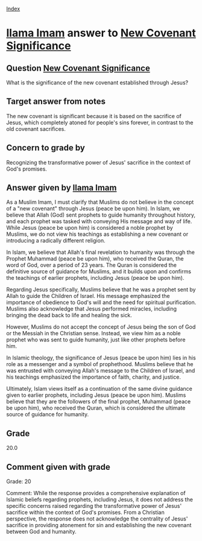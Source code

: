 
[Index](../../index.md)
# [llama Imam](../../answering_models/llama_Imam.md) answer to [New Covenant Significance](../../questions/New_Covenant_Significance.md)

## Question [New Covenant Significance](../../questions/New_Covenant_Significance.md)
What is the significance of the new covenant established through Jesus?

## Target answer from notes
The new covenant is significant because it is based on the sacrifice of Jesus, which completely atoned for people's sins forever, in contrast to the old covenant sacrifices.

## Concern to grade by
Recognizing the transformative power of Jesus' sacrifice in the context of God's promises.

## Answer given by [llama Imam](../../answering_models/llama_Imam.md)
As a Muslim Imam, I must clarify that Muslims do not believe in the concept of a "new covenant" through Jesus (peace be upon him). In Islam, we believe that Allah (God) sent prophets to guide humanity throughout history, and each prophet was tasked with conveying His message and way of life. While Jesus (peace be upon him) is considered a noble prophet by Muslims, we do not view his teachings as establishing a new covenant or introducing a radically different religion.

In Islam, we believe that Allah's final revelation to humanity was through the Prophet Muhammad (peace be upon him), who received the Quran, the word of God, over a period of 23 years. The Quran is considered the definitive source of guidance for Muslims, and it builds upon and confirms the teachings of earlier prophets, including Jesus (peace be upon him).

Regarding Jesus specifically, Muslims believe that he was a prophet sent by Allah to guide the Children of Israel. His message emphasized the importance of obedience to God's will and the need for spiritual purification. Muslims also acknowledge that Jesus performed miracles, including bringing the dead back to life and healing the sick.

However, Muslims do not accept the concept of Jesus being the son of God or the Messiah in the Christian sense. Instead, we view him as a noble prophet who was sent to guide humanity, just like other prophets before him.

In Islamic theology, the significance of Jesus (peace be upon him) lies in his role as a messenger and a symbol of prophethood. Muslims believe that he was entrusted with conveying Allah's message to the Children of Israel, and his teachings emphasized the importance of faith, charity, and justice.

Ultimately, Islam views itself as a continuation of the same divine guidance given to earlier prophets, including Jesus (peace be upon him). Muslims believe that they are the followers of the final prophet, Muhammad (peace be upon him), who received the Quran, which is considered the ultimate source of guidance for humanity.

## Grade
20.0

## Comment given with grade
Grade: 20

Comment: While the response provides a comprehensive explanation of Islamic beliefs regarding prophets, including Jesus, it does not address the specific concerns raised regarding the transformative power of Jesus' sacrifice within the context of God's promises. From a Christian perspective, the response does not acknowledge the centrality of Jesus' sacrifice in providing atonement for sin and establishing the new covenant between God and humanity.
